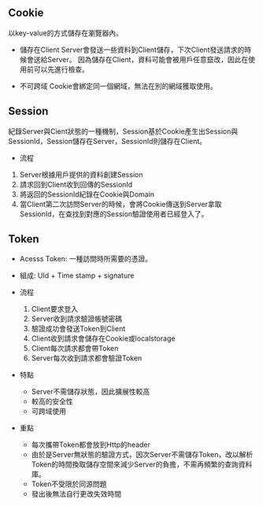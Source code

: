 ## Cookie

以key-value的方式儲存在瀏覽器內。

+ 儲存在Client
Server會發送一些資料到Client儲存，下次Client發送請求的時候會送給Server。
因為儲存在Client，資料可能會被用戶任意竄改，因此在使用前可以先進行檢查。

+ 不可跨域
Cookie會綁定同一個網域，無法在別的網域獲取使用。

## Session

紀錄Server與Cient狀態的一種機制，Session基於Cookie產生出Session與SessionId，Session儲存在Server，SessionId則儲存在Client。

+ 流程
1.	Server根據用戶提供的資料創建Session
2.	請求回到Client收到回傳的SessionId
3.	將返回的SessionId紀錄在Cookie與Domain
4.	當Client第二次訪問Server的時候，會將Cookie傳送到Server拿取SessionId，在查找到對應的Session驗證使用者已經登入了。

## Token
+ Acesss Token: 一種訪問時所需要的憑證。

+ 組成: UId + Time stamp + signature

+ 流程
	1.	Client要求登入
	2.	Server收到請求驗證帳號密碼
	3.	驗證成功會發送Token到Client
	4.	Client收到請求會儲存在Cookie或localstorage
	5.	Client每次請求都會帶Token
	6.	Server每次收到請求都會驗證Token

+ 特點
	+ 	Server不需儲存狀態，因此擴展性較高
	+	較高的安全性
	+ 	可跨域使用
	
+ 重點
	+ 每次攜帶Token都會放到Http的header
	+ 由於是Server無狀態的驗證方式，因次Server不需儲存Token，改以解析Token的時間換取儲存空間來減少Server的負擔，不需再頻繁的查詢資料庫。
	+ Token不受限於同源問題
	+ 發出後無法自行更改失效時間